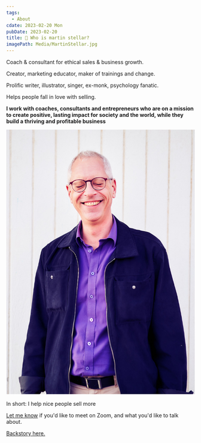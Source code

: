 ```yaml
---
tags:
  - About
cdate: 2023-02-20 Mon
pubDate: 2023-02-20
title: 🤔 Who is martin stellar?
imagePath: Media/MartinStellar.jpg
---
```


Coach & consultant for ethical sales & business growth. 

Creator, marketing educator, maker of trainings and change.

Prolific writer, illustrator, singer, ex-monk, psychology fanatic.

Helps people fall in love with selling.

**I work with coaches, consultants and entrepreneurs who are on a mission to create positive, lasting impact for society and the world, while they build a thriving and profitable business**

![](Media/MartinStellar.jpg)

In short: I help nice people sell more

[Let me know](mailto:personal@salesflowcoach.app) if you'd like to meet on Zoom, and what you'd like to talk about.

[Backstory here.](https://martinstellar.com/about/)
